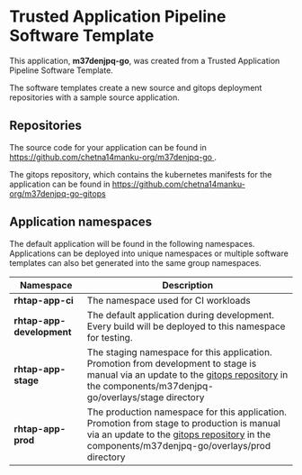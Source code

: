 # Trusted Application Pipeline Software Template

This application, **m37denjpq-go**, was created from a Trusted Application Pipeline Software Template.

The software templates create a new source and gitops deployment repositories with a sample source application. 

## Repositories

The source code for your application can be found in [https://github.com/chetna14manku-org/m37denjpq-go ](https://github.com/chetna14manku-org/m37denjpq-go ).
 
The gitops repository, which contains the kubernetes manifests for the application can be found in 
[https://github.com/chetna14manku-org/m37denjpq-go-gitops ](https://github.com/chetna14manku-org/m37denjpq-go-gitops ) 

## Application namespaces 

The default application will be found in the following namespaces. Applications can be deployed into unique namespaces or multiple software templates can also bet generated into the same group namespaces.  

|  Namespace   |  Description   |  
| -------- | -------- |
| **rhtap-app-ci** | The namespace used for CI workloads |
| **rhtap-app-development** | The default application during development. Every build will be deployed to this namespace for testing. |
| **rhtap-app-stage** | The staging namespace for this application. Promotion from development to stage is manual via an update to the [gitops repository](https://github.com/chetna14manku-org/m37denjpq-go-gitops ) in the components/m37denjpq-go/overlays/stage directory |
| **rhtap-app-prod** | The production namespace for this application. Promotion from stage to production is manual via an update to the [gitops repository](https://github.com/chetna14manku-org/m37denjpq-go-gitops ) in the components/m37denjpq-go/overlays/prod directory |